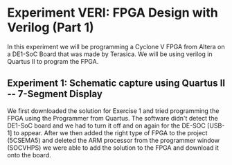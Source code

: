 # Experiment VERI: FPGA Design with Verilog (Part 1)
In this experiment we will be programming a Cyclone V FPGA from Altera on a DE1-SoC Board that was made by Terasica. We will be using verilog in Quartus II to program the FPGA. 

## Experiment 1: Schematic capture using Quartus II -- 7-Segment Display
We first downloaded the solution for Exercise 1 and tried programming the FPGA using the Programmer from Quartus. The software didn't detect the DE1-SoC board and we had to turn it off and on again for the DE-SOC [USB-1] to appear. After we then added the right type of FPGA to the project (5CSEMA5) and deleted the ARM processor from the programmer window (SOCVHPS) we were able to add the solution to the FPGA and download it onto the board.

